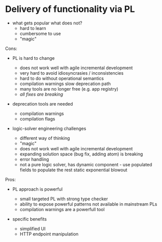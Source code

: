 
# Delivery of functionality via PL

* what gets popular what does not?
  - hard to learn
  - cumbersome to use
  - "magic"

Cons:

* PL is hard to change
   - does not work well with agile incremental development
   - very hard to avoid idiosyncrasies / inconsistencies
   - hard to do without operational semantics
   - compilation warnings slow deprecation path
   - many tools are no longer free (e.g. app registry)
   - _all fixes are breaking_

* deprecation tools are needed
   - compilation warnings
   - compilation flags

* logic-solver engineering challenges
   - different way of thinking
   - "magic"
   - does not work well with agile incremental development
   - expanding solution space (bug fix, adding atom) is breaking
   - error handling
   - not a pure logic solver, has dynamic component - use populated fields to populate the rest static exponential blowout

Pros:

* PL approach is powerful
   - small targeted PL with strong type checker
   - ability to expose powerful patterns not available in mainstream PLs
   - compilation warnings are a powerfull tool

* specific benefits
   - simplified UI
   - HTTP endpoint manipulation